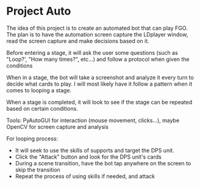 # Project Auto
The idea of this project is to create an automated bot that can play FGO. The plan is to have the automation screen capture the LDplayer window, read the screen capture and make decisions based on it. 

Before entering a stage, it will ask the user some questions (such as "Loop?', "How many times?", etc...) and follow a protocol when given the conditions

When in a stage, the bot will take a screenshot and analyze it every turn to decide what cards to play. I will most likely have it follow a pattern when it comes to looping a stage. 

When a stage is completed, it will look to see if the stage can be repeated based on certain conditions. 

Tools: PyAutoGUI for interaction (mouse movement, clicks...), maybe OpenCV for screen capture and analysis  

For looping process:  
- It will seek to use the skills of supports and target the DPS unit. 
- Click the "Attack" button and look for the DPS unit's cards
- During a scene transition, have the bot tap anywhere on the screen to skip the transition
- Repeat the process of using skills if needed, and attack